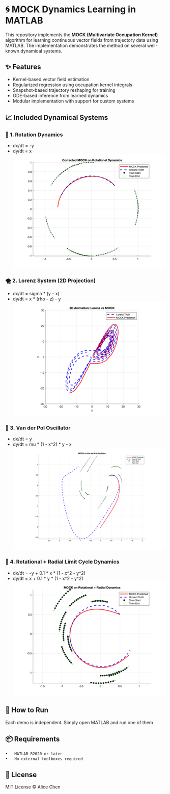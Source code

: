 # 🌀 MOCK Dynamics Learning in MATLAB

This repository implements the **MOCK (Multivariate Occupation Kernel)** algorithm for learning continuous vector fields from trajectory data using MATLAB. The implementation demonstrates the method on several well-known dynamical systems.

## ✨ Features

- Kernel-based vector field estimation
- Regularized regression using occupation kernel integrals
- Snapshot-based trajectory reshaping for training
- ODE-based inference from learned dynamics
- Modular implementation with support for custom systems

## 📈 Included Dynamical Systems

### 🔁 1. Rotation Dynamics
- dx/dt = -y  
- dy/dt = x
![Rotation Dynamics](1_1.png)

### 🌪️ 2. Lorenz System (2D Projection)
- dx/dt = sigma * (y - x)  
- dy/dt = x * (rho - z) - y
![Lorenz System](1-4.png)

### 🔂 3. Van der Pol Oscillator
- dx/dt = y  
- dy/dt = mu * (1 - x^2) * y - x
![Van der Pol](1_3.png)

### 🔄 4. Rotational + Radial Limit Cycle Dynamics
- dx/dt = -y + 0.1 * x * (1 - x^2 - y^2)  
- dy/dt =  x + 0.1 * y * (1 - x^2 - y^2)
![Rotational+Radial Limit Cycle](1_2.png)

## 🚀 How to Run

Each demo is independent. Simply open MATLAB and run one of them


## 📦 Requirements
	•	MATLAB R2020 or later
	•	No external toolboxes required

## 📜 License

MIT License © Alice Chen


